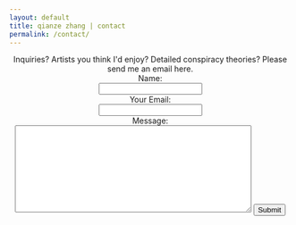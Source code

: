```yaml
---
layout: default
title: qianze zhang | contact
permalink: /contact/
---
```

<center>
Inquiries? Artists you think I'd enjoy? Detailed conspiracy theories? Please send me an email here.

<form method="contact" action="https://briskforms.com/go/ff489d66830256d21e49d03a0f8537c9">
<label for="Name">Name:</label><br/>
<input type="text" name="Name" cols="50" id="Name"/><br/>
<label for="Email">Your Email:</label><br/>
<input type="text" name="Email" cols="50" id="Email"/><br/>
<label for="Message">Message:</label><br/>
<textarea name="Message" rows="10" cols="50" id="Message"></textarea>
<input type="submit" name="submit" class="submit-button" />
</form>

</center>
